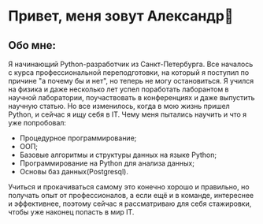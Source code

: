 # Привет, меня зовут Александр👋
## Обо мне: 
Я начинающий Python-разработчик из Санкт-Петербурга. Все началось с курса профессиональной переподготовки, на который я поступил по причине "а почему бы и нет", но теперь не могу остановиться. Я учился на физика и даже несколько лет успел поработать лаборантом в научной лаборатории, поучаствовать в конференциях и даже выпустить научную статью. Но все изменилось, когда в мою жизнь пришел Python, и сейчас я ищу себя в IT. Чему меня пытались научить и что я уже попробовал:
  - Процедурное программирование;
  - ООП;
  - Базовые алгоритмы и структуры данных на языке Python;
  - Программирование на Python для анализа данных;
  - Основы баз данных(Postgresql).

Учиться и прокачиваться самому это конечно хорошо и правильно, но получать опыт от профессионалов, а если ещё и в команде, интереснее и эффективнее, поэтому сейчас я рассматриваю для себя стажировки, чтобы уже наконец попасть в мир IT.
<!--
**AlexRybkin-keramzit/AlexRybkin-keramzit** is a ✨ _special_ ✨ repository because its `README.md` (this file) appears on your GitHub profile.

Here are some ideas to get you started:

- 🔭 I’m currently working on ...
- 🌱 I’m currently learning ...
- 👯 I’m looking to collaborate on ...
- 🤔 I’m looking for help with ...
- 💬 Ask me about ...
- 📫 How to reach me: ...
- 😄 Pronouns: ...
- ⚡ Fun fact: ...
-->
